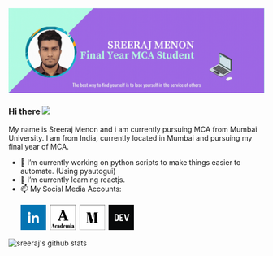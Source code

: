 [![Social banner for Sreeraj Menon](https://github.com/sreeraj7sm/sreeraj7sm/raw/master/Assets/readme_gif.gif)](https://www.linkedin.com/in/sreeraj-menon-98a35ab8/)


### Hi there <img src="https://raw.githubusercontent.com/MartinHeinz/MartinHeinz/master/wave.gif" width="30px">

My name is Sreeraj Menon and i am currently pursuing MCA from Mumbai University. I am from India, currently located in Mumbai and pursuing my final year of MCA. 
- 🔭 I’m currently working on python scripts to make things easier to automate. (Using pyautogui)
- 🌱 I’m currently learning reactjs.
- 📫 My Social Media Accounts: <br/><br/>
[![Linkedin](https://github.com/sreeraj7sm/sreeraj7sm/raw/master/Assets/linkedin.png)](https://www.linkedin.com/in/sreeraj-menon-98a35ab8/)&nbsp; 
[![Academia](https://github.com/sreeraj7sm/sreeraj7sm/raw/master/Assets/academia2.png)](https://independent.academia.edu/playstoreninja)&nbsp;
[![Medium](https://github.com/sreeraj7sm/sreeraj7sm/raw/master/Assets/medium.png)](https://medium.com/@sreeraj7.sm)&nbsp; 
[![DEV](https://github.com/sreeraj7sm/sreeraj7sm/raw/master/Assets/dev.png)](https://dev.to/sreeraj7sm)

![sreeraj's github stats](https://github-readme-stats.vercel.app/api?username=sreeraj7sm&show_icons=true&theme=nightowl)





